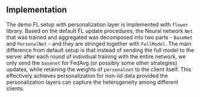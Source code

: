 ## Implementation

The demo FL setup with personalization layer is implemented with `flower` library. Based on the default FL update procedures, the Neural network `Net` that was trained and aggregated was decomposed into two parts - `BaseNet` and `PersonalNet` - and they  are stringed together with `FullModel`. The main difference from default setup is that instead of sending the full model to the server after each round of indivdiual training with the entire network, we only send the `basenet` for FedAvg (or possibly some other strategies) updates, while retaining the weights of `personalnet` to the client itself. This effectively achieves personalization for non-iid data provided the personalization layers can capture the heterogeneity among different clients.     